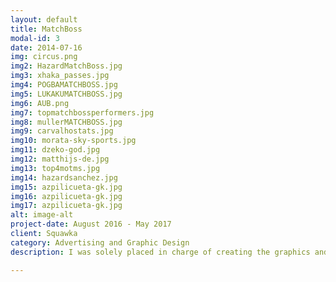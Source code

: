```yaml
---
layout: default
title: MatchBoss
modal-id: 3
date: 2014-07-16
img: circus.png
img2: HazardMatchBoss.jpg
img3: xhaka_passes.jpg
img4: POGBAMATCHBOSS.jpg
img5: LUKAKUMATCHBOSS.jpg
img6: AUB.png
img7: topmatchbossperformers.jpg
img8: mullerMATCHBOSS.jpg
img9: carvalhostats.jpg
img10: morata-sky-sports.jpg
img11: dzeko-god.jpg
img12: matthijs-de.jpg
img13: top4motms.jpg
img14: hazardsanchez.jpg
img15: azpilicueta-gk.jpg
img16: azpilicueta-gk.jpg
img17: azpilicueta-gk.jpg
alt: image-alt
project-date: August 2016 - May 2017
client: Squawka
category: Advertising and Graphic Design
description: I was solely placed in charge of creating the graphics and advertising campaign for Squawka's Fantasy Football style game - MatchBoss. The MatchBoss graphics are focused around MatchBoss points, which are the scoring system for the game and are earned through a player's contribution during a game.

---
```

